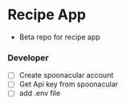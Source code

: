 # Recipe App

- Beta repo for recipe app

### Developer

- [ ] Create spoonacular account
- [ ] Get Api key from spoonacular
- [ ] add .env file
